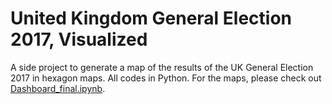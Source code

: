 # United Kingdom General Election 2017, Visualized

A side project to generate a map of the results of the UK General Election 2017 in hexagon maps. All codes in Python. For the maps, please check out [Dashboard_final.ipynb](Dashboard_final.ipynb).

